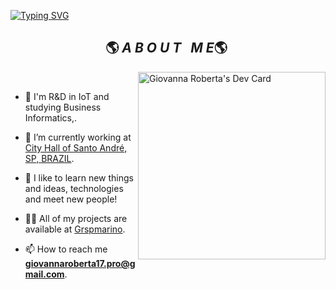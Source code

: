 [![Typing SVG](https://readme-typing-svg.herokuapp.com/?font=PT+Serif&color=B0C4DE&size=35&center=true&vCenter=true&width=1000&lines=Hello,+My+Name+is+Giovanna+Roberta+Siqueira;I'm+19+Years+Old;I'm+From+São+Bernardo+do+Campo,+SP+-+Brazil;I+Work+in+IoT+Development.;I'm+Studying+Business+Informatics,;Welcome+And+Enjoy!+:%29)](https://git.io/typing-svg)
<div>
<h2 align="center">&ensp;🌎 <i>A B O U T &nbsp; M E</i>🌎 &ensp;</h2>

<a href="https://app.daily.dev/Grspmarino"><img align="right" src="https://api.daily.dev/devcards/6d0eff7eed8e4a77ba85cfd2999f40b9.png?r=8qs" width="300" alt="Giovanna Roberta's Dev Card"/></a>
<br>
- 🤵 I'm R&D in IoT and studying Business Informatics,.

- 🔭 I’m currently working at [City Hall of Santo André, SP, BRAZIL](https://web.santoandre.sp.gov.br).

- 🤖 I like to learn new things and ideas, technologies and meet new people!

- 👨‍💻 All of my projects are available at [Grspmarino](https://github.com/Grspmarino?tab=repositories).

<!--- 💬 Ask me about **Aspnet Core with .Net 6.0, C#, APIs, PHP, Html5,<br> Css3 & JS**.-->

- 📫 How to reach me **giovannaroberta17.pro@gmail.com**.
<br>
<!--<h3>&nbsp;&nbsp;&nbsp;&nbsp;&nbsp;&nbsp;&nbsp;&nbsp;&nbsp;&nbsp;&nbsp;&ensp;<i></i>&ensp;</h3>-->
